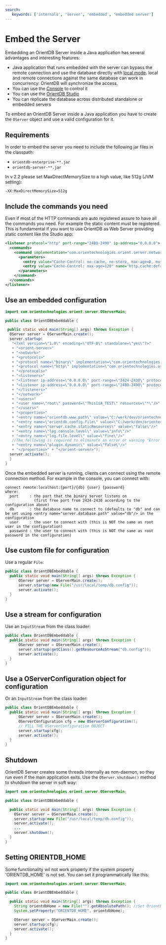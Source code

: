```yaml
---
search:
   keywords: ['internals', 'server', 'embedded', 'embedded server']
---
```


# Embed the Server

Embedding an OrientDB Server inside a Java application has several advantages and interesting features:
- Java application that runs embedded with the server can bypass the remote connection and use the database directly with [local mode](../datamodeling/Concepts.md#database-url). local and remote connections against the same database can work in concurrency: OrientDB will synchronize the access.
- You can use the [Console](../console/Console-Commands.md) to control it
- You can use the [OrientDB Studio](../studio/Studio-Home-page.md)
- You can replicate the database across distributed standalone or embedded servers

To embed an OrientDB Server inside a Java application you have to create the `OServer` object and use a valid configuration for it.

## Requirements

In order to embed the server you need to include the following jar files in the classpath:
- <code>orientdb-enterprise-**.jar</code>
- <code>orientdb-server-**.jar</code>

In v 2.2 please set MaxDirectMemorySize to a high value, like 512g (JVM setting):
```
-XX:MaxDirectMemorySize=512g
```


## Include the commands you need

Even if most of the HTTP commands are auto registered assure to have all the commands you need. For example the static content must be registered. This is fundamental if you want to use OrientDB as Web Server providing static content like the Studio app:
```xml
<listener protocol="http" port-range="2480-2490" ip-address="0.0.0.0">
  <commands>
    <command implementation="com.orientechnologies.orient.server.network.protocol.http.command.get.OServerCommandGetStaticContent" pattern="GET|www GET|studio/ GET| GET|*.htm GET|*.html GET|*.xml GET|*.jpeg GET|*.jpg GET|*.png GET|*.gif GET|*.js GET|*.css GET|*.swf GET|*.ico GET|*.txt GET|*.otf GET|*.pjs GET|*.svg">
      <parameters>
        <entry value="Cache-Control: no-cache, no-store, max-age=0, must-revalidate\r\nPragma: no-cache" name="http.cache:*.htm *.html"/>
        <entry value="Cache-Control: max-age=120" name="http.cache:default"/>
      </parameters>
    </command>
  </commands>
</listener>
```

## Use an embedded configuration

```java
import com.orientechnologies.orient.server.OServerMain;

public class OrientDBEmbeddable {

 public static void main(String[] args) throws Exception {
  OServer server = OServerMain.create();
  server.startup(
   "<?xml version=\"1.0\" encoding=\"UTF-8\" standalone=\"yes\"?>"
   + "<orient-server>"
   + "<network>"
   + "<protocols>"
   + "<protocol name=\"binary\" implementation=\"com.orientechnologies.orient.server.network.protocol.binary.ONetworkProtocolBinary\"/>"
   + "<protocol name=\"http\" implementation=\"com.orientechnologies.orient.server.network.protocol.http.ONetworkProtocolHttpDb\"/>"
   + "</protocols>"
   + "<listeners>"
   + "<listener ip-address=\"0.0.0.0\" port-range=\"2424-2430\" protocol=\"binary\"/>"
   + "<listener ip-address=\"0.0.0.0\" port-range=\"2480-2490\" protocol=\"http\"/>"
   + "</listeners>"
   + "</network>"
   + "<users>"
   + "<user name=\"root\" password=\"ThisIsA_TEST\" resources=\"*\"/>"
   + "</users>"
   + "<properties>"
   + "<entry name=\"orientdb.www.path\" value=\"C:/work/dev/orientechnologies/orientdb/releases/1.0rc1-SNAPSHOT/www/\"/>"
   + "<entry name=\"orientdb.config.file\" value=\"C:/work/dev/orientechnologies/orientdb/releases/1.0rc1-SNAPSHOT/config/orientdb-server-config.xml\"/>"
   + "<entry name=\"server.cache.staticResources\" value=\"false\"/>"
   + "<entry name=\"log.console.level\" value=\"info\"/>"
   + "<entry name=\"log.file.level\" value=\"fine\"/>"
   //The following is required to eliminate an error or warning "Error on resolving property: ORIENTDB_HOME"
   + "<entry name=\"plugin.dynamic\" value=\"false\"/>"
   + "</properties>" + "</orient-server>");
  server.activate();
  }
}
```
Once the embedded server is running, clients can connect using the remote connection method.  For example in the console, you can connect with:
```
connect remote:localhost:{port}/{db} {user} {password}
where:
  port     : the port that the binary server listens on
             (first free port from 2424-2430 according to the configuration above)
  db       : the database name to connect to (defaults to "db" and can be set using <entry name="server.database.path" value="db"/> in the configuration
  user     : the user to connect with (this is NOT the same as root user in the configuration)
  password : the user to connect with (this is NOT the same as root password in the configuration)
```
## Use custom file for configuration

Use a regular `File`:
```java
public class OrientDBEmbeddable {
  public static void main(String[] args) throws Exception {
      OServer server = OServerMain.create();
      server.startup(new File("/usr/local/temp/db.config"));
      server.activate();
  }
}
```

## Use a stream for configuration

Use an `InputStream` from the class loader:
```java
public class OrientDBEmbeddable {
  public static void main(String[] args) throws Exception {
      OServer server = OServerMain.create();
      server.startup(getClass().getResourceAsStream("db.config"));
      server.activate();
  }
}
```

## Use a OServerConfiguration object for configuration

Or an `InputStream` from the class loader:
```java
public class OrientDBEmbeddable {
  public static void main(String[] args) throws Exception {
      OServer server = OServerMain.create();
      OServerConfiguration cfg = new OServerConfiguration();
      // FILL THE OServerConfiguration OBJECT
      server.startup(cfg);
      server.activate();
  }
}
```

## Shutdown

OrientDB Server creates some threads internally as non-daemon, so they run even if the main application exits. Use the `OServer.shutdown()` method to shutdown the server in soft way:
```java
import com.orientechnologies.orient.server.OServerMain;

public class OrientDBEmbeddable {

  public static void main(String[] args) throws Exception {
    OServer server = OServerMain.create();
    server.startup(new File("/usr/local/temp/db.config"));
    server.activate();
    ...
    server.shutdown();
  }
}
```

## Setting ORIENTDB_HOME

Some functionality wil not work properly if the system property 'ORIENTDB_HOME' is not set. You can set it programmatically like this:
```java
import com.orientechnologies.orient.server.OServerMain;

public class OrientDBEmbeddable {

  public static void main(String[] args) throws Exception {
    String orientdbHome = new File("").getAbsolutePath(); //Set OrientDB home to current directory
    System.setProperty("ORIENTDB_HOME", orientdbHome);

    OServer server = OServerMain.create();
    server.startup(cfg);
    server.activate();
  }
}
```
